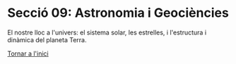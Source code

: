 # Secció 09: Astronomia i Geociències
El nostre lloc a l'univers: el sistema solar, les estrelles, i l'estructura i dinàmica del planeta Terra.

[Tornar a l'inici](../README.md)
